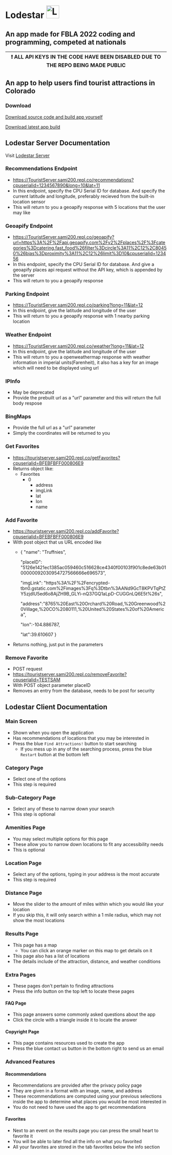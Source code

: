 # Lodestar <img src="https://user-images.githubusercontent.com/72280649/151738750-266236f3-d125-4c55-a18b-3a5e23e5a29f.png" alt="Logo" width="40"/>
## An app made for FBLA 2022 coding and programming, competed at nationals

| :exclamation:  ALL API KEYS IN THE CODE HAVE BEEN DISABLED DUE TO THE REPO BEING MADE PUBLIC  |
|-----------------------------------------------------------------------------------------------|

## An app to help users find tourist attractions in Colorado

### Download

[Download source code and build app yourself](https://github.com/Aeschyl/FBLA-Attractions-App/archive/refs/heads/master.zip)

[Download latest app build](https://github.com/Aeschyl/Lodestar/releases/download/v0.0.3/Lodestar.zip)

## Lodestar Server Documentation

Visit [Lodestar Server](https://replit.com/@Sami200/TouristServer)

### Recommendations Endpoint
- https://TouristServer.sami200.repl.co/recommendations?cpuserialid=1234567890&long=10&lat=11
- In this endpoint, specify the CPU Serial ID for database. And specify the current latitude and longitude, preferably recieved from the built-in location sensor
- This will return to you a geoapify response with 5 locations that the user may like
### Geoapify Endpoint
- https://TouristServer.sami200.repl.co/geoapify?url=https%3A%2F%2Fapi.geoapify.com%2Fv2%2Fplaces%2F%3Fcategories%3Dcatering.fast_food%26filter%3Dcircle%3A11%2C12%2C80450%26bias%3Dproximity%3A11%2C12%26limit%3D10&cpuserialid=123456
- In this endpoint, specify the CPU Serial ID for database. And give a geoapify places api request without the API key, which is appended by the server
- This will return to you a geoapify response
### Parking Endpoint
- https://TouristServer.sami200.repl.co/parking?long=11&lat=12
- In this endpoint, give the latitude and longitude of the user
- This will return to you a geoapify response with 1 nearby parking location
### Weather Endpoint
- https://TouristServer.sami200.repl.co/weather?long=11&lat=12
- In this endpoint, give the latitude and longitude of the user
- This will return to you a openweathermap response with weather information in imperial units(Farenheit), it also has a key for an image which will need to be displayed using url
### IPInfo
- May be deprecated
- Provide the prebuilt url as a "url" parameter and this will return the full body respose
### BingMaps
- Provide the full url as a "url" parameter
- Simply the coordinates will be returned to you
### Get Favorites
- https://touristserver.sami200.repl.co/getFavorites?cpuserialid=BFEBFBFF000806E9
- Returns object like:
  - Favorites
    - 0
      - address
      - imgLink
      - lat
      - lon
      - name
### Add Favorite
- https://touristserver.sami200.repl.co/addFavorite?cpuserialid=BFEBFBFF000806E9
- With post object that us URL encoded like
  - {
    "name": "Truffnies",
    
    "placeID": "5126e1421ec1385ac059460c516628ce4340f00103f901c8ede63b0100000092030954727566666e696573",
    
    "imgLink": "https%3A%2F%2Fencrypted-tbn0.gstatic.com%2Fimages%3Fq%3Dtbn%3AANd9GcT8KPVTqPtZY5zjdlU5ed6o8AjZH9B_GLYi-nQ37GQ1aLpD-CUGGnLQ6E5t%26s",
    
    "address":"8765%20East%20Orchard%20Road,%20Greenwood%20Village,%20CO%2080111,%20United%20States%20of%20America",
    
    "lon":-104.886787,
    
    "lat":39.610607
}
- Returns nothing, just put in the parameters
### Remove Favorite
- POST request
- https://touristserver.sami200.repl.co/removeFavorite?cpuserialid=TESTSAM
- With POST object parameter placeID
- Removes an entry from the database, needs to be post for security
## Lodestar Client Documentation
### Main Screen
- Shown when you open the application
- Has recommendations of locations that you may be interested in
- Press the blue `Find Attractions!` button to start searching
  - If you mess up in any of the searching process, press the blue `Restart` button at the bottom left
### Category Page
- Select one of the options
- This step is required
### Sub-Category Page
- Select any of these to narrow down your search
- This step is optional
### Amenities Page
- You may select multiple options for this page
- These allow you to narrow down locations to fit any accessibility needs
- This is optional
### Location Page
- Select any of the options, typing in your address is the most accurate
- This step is required
### Distance Page
- Move the slider to the amount of miles within which you would like your location
- If you skip this, it will only search within a 1 mile radius, which may not show the most locations
### Results Page
- This page has a map
  - You can click an orange marker on this map to get details on it
- This page also has a list of locations
- The details include of the attraction, distance, and weather conditions
### Extra Pages
- These pages don't pertain to finding attractions
- Press the info button on the top left to locate these pages
#### FAQ Page
- This page answers some commonly asked questions about the app
- Click the circle with a triangle inside it to locate the answer
#### Copyright Page
- This page contains resources used to create the app
- Press the blue contact us button in the bottom right to send us an email
### Advanced Features
#### Recommendations
- Recommendations are provided after the privacy policy page
- They are given in a format with an image, name, and address
- These recommendations are computed using your previous selections inside the app to determine what places you would be most interested in
- You do not need to have used the app to get recommendations
#### Favorites
- Next to an event on the results page you can press the small heart to favorite it
- You will be able to later find all the info on what you favorited
- All your favorites are stored in the tab favorites below the info section

